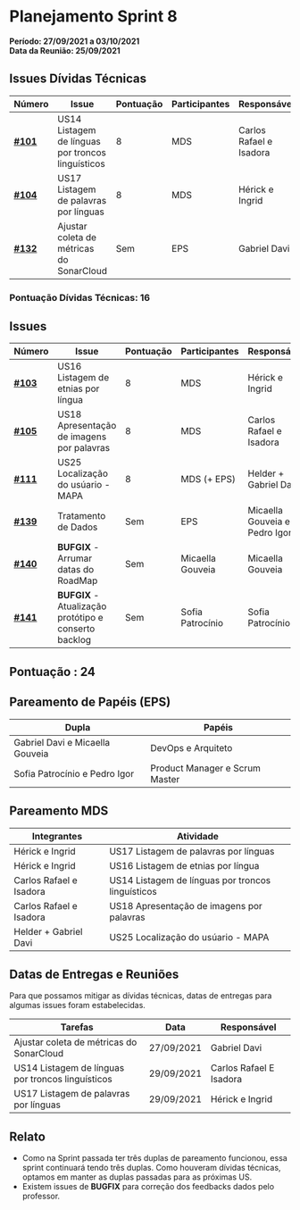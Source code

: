 # Planejamento Sprint 8

**Período: 27/09/2021 a 03/10/2021**<br>
**Data da Reunião: 25/09/2021**

## Issues Dívidas Técnicas

| Número | Issue | Pontuação | Participantes | Responsável |
|--------|-------|-----------|---------------|-------------|
| [**#101**](https://github.com/fga-eps-mds/2021.1-Multilind-Docs/issues/101) | US14 Listagem de línguas por troncos linguísticos | 8 | MDS | Carlos Rafael e Isadora |
| [**#104**](https://github.com/fga-eps-mds/2021.1-Multilind-Docs/issues/104) | US17 Listagem de palavras por línguas | 8 | MDS | Hérick e Ingrid |
| [**#132**](https://github.com/fga-eps-mds/2021.1-Multilind-Docs/issues/132) | Ajustar coleta de métricas do SonarCloud | Sem | EPS | Gabriel Davi |

### Pontuação Dívidas Técnicas: 16
## Issues
| Número | Issue | Pontuação | Participantes | Responsável |
|--------|-------|-----------|---------------|-------------|
| [**#103**](https://github.com/fga-eps-mds/2021.1-Multilind-Docs/issues/103) | US16 Listagem de etnias por língua | 8 | MDS | Hérick e Ingrid |
| [**#105**](https://github.com/fga-eps-mds/2021.1-Multilind-Docs/issues/105) | US18 Apresentação de imagens por palavras | 8 | MDS | Carlos Rafael e Isadora |
| [**#111**](https://github.com/fga-eps-mds/2021.1-Multilind-Docs/issues/111) | US25 Localização do usúario - MAPA | 8 | MDS (+ EPS) | Helder + Gabriel Davi |
| [**#139**](https://github.com/fga-eps-mds/2021.1-Multilind-Docs/issues/139) | Tratamento de Dados | Sem | EPS | Micaella Gouveia e Pedro Igor |
| [**#140**](https://github.com/fga-eps-mds/2021.1-Multilind-Docs/issues/140) | **BUFGIX** - Arrumar datas do RoadMap | Sem | Micaella Gouveia | Micaella Gouveia |
| [**#141**](https://github.com/fga-eps-mds/2021.1-Multilind-Docs/issues/140) | **BUFGIX** - Atualização protótipo e conserto backlog | Sem | Sofia Patrocínio | Sofia Patrocínio |

## Pontuação : 24

## Pareamento de Papéis (EPS)
| Dupla | Papéis |
|-------|--------|
| Gabriel Davi e Micaella Gouveia | DevOps e Arquiteto |
| Sofia Patrocínio e Pedro Igor | Product Manager e Scrum Master |

## Pareamento MDS
| Integrantes | Atividade |
|-------------|-----------|
| Hérick e Ingrid | US17 Listagem de palavras por línguas |
| Hérick e Ingrid | US16 Listagem de etnias por língua |
| Carlos Rafael e Isadora | US14 Listagem de línguas por troncos linguísticos |
| Carlos Rafael e Isadora | US18 Apresentação de imagens por palavras |
| Helder + Gabriel Davi | US25 Localização do usúario - MAPA |

## Datas de Entregas e Reuniões
Para que possamos mitigar as dívidas técnicas, datas de entregas para algumas issues foram estabelecidas.

| Tarefas | Data | Responsável |
|---------|------|-------------|
| Ajustar coleta de métricas do SonarCloud | 27/09/2021 | Gabriel Davi |
| US14 Listagem de línguas por troncos linguísticos | 29/09/2021 | Carlos Rafael E Isadora |
| US17 Listagem de palavras por línguas | 29/09/2021 | Hérick e Ingrid |

## Relato
* Como na Sprint passada ter três duplas de pareamento funcionou, essa sprint continuará tendo três duplas. Como houveram dívidas técnicas, optamos em manter as duplas passadas para as próximas US.
* Existem issues de **BUGFIX** para correção dos feedbacks dados pelo professor.  